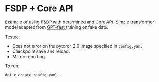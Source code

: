 # FSDP + Core API

Example of using FSDP with determined and Core API. Simple transformer model adapted from [GPT-fast
](https://github.com/pytorch-labs/gpt-fast) training on fake data.

Tested:

- Does not error on the pytorch 2.0 image specified in `config.yaml`
- Checkpoint save and reload.
- Metric reporting.

To run:

```bash
det e create config.yaml .
```
